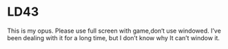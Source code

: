 # LD43
This is my opus. 
Please use full screen with game,don‘t use windowed. 
I’ve been dealing with it for a long time, but I don’t know why It can’t window it.
